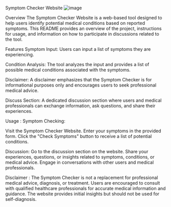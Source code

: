 Symptom Checker Website
![image](https://github.com/shreyasdhekane/MEDIAPP/assets/91518221/5ea6fe6d-f4ae-4c02-9a92-9eedc10908e6)


Overview
The Symptom Checker Website is a web-based tool designed to help users identify potential medical conditions based on reported symptoms. This README provides an overview of the project, instructions for usage, and information on how to participate in discussions related to the tool.

Features
Symptom Input: Users can input a list of symptoms they are experiencing.

Condition Analysis: The tool analyzes the input and provides a list of possible medical conditions associated with the symptoms.

Disclaimer: A disclaimer emphasizes that the Symptom Checker is for informational purposes only and encourages users to seek professional medical advice.

Discuss Section: A dedicated discussion section where users and medical professionals can exchange information, ask questions, and share their experiences.

Usage :
Symptom Checking:

Visit the Symptom Checker Website.
Enter your symptoms in the provided form.
Click the "Check Symptoms" button to receive a list of potential conditions.

Discussion:
Go to the discussion section on the website.
Share your experiences, questions, or insights related to symptoms, conditions, or medical advice.
Engage in conversations with other users and medical professionals.

Disclaimer :
The Symptom Checker is not a replacement for professional medical advice, diagnosis, or treatment.
Users are encouraged to consult with qualified healthcare professionals for accurate medical information and guidance.
The website provides initial insights but should not be used for self-diagnosis.
